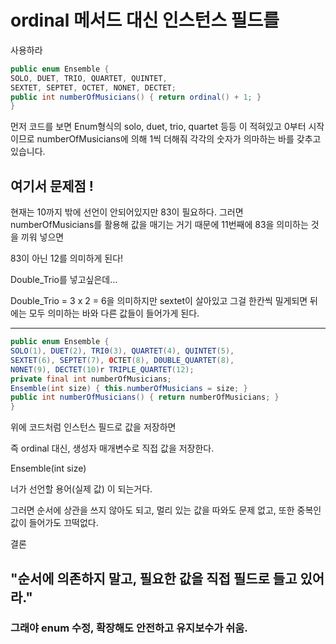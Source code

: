 # ordinal 메서드 대신 인스턴스 필드를
사용하라

```java
public enum Ensemble {
SOLO, DUET, TRIO, QUARTET, QUINTET,
SEXTET, SEPTET, OCTET, NONET, DECTET;
public int numberOfMusicians() { return ordinal() + 1; }
}
```

먼저 코드를 보면 Enum형식의 solo, duet, trio, quartet 등등 이 적혀있고 0부터 시작이므로 numberOfMusicians에 의해 1씩 더해줘 각각의 숫자가 의마하는 바를 갖추고 있습니다.

## 여기서 문제점 !

현재는 10까지 밖에 선언이 안되어있지만 83이 필요하다.
그러면 numberOfMusicians를 활용해 값을 매기는 거기 때문에 11번째에 83을 의미하는 것을 끼워 넣으면

83이 아닌 12를 의미하게 된다!

Double_Trio를 넣고싶은데…

Double_Trio = 3 x 2 = 6을 의미하지만 sextet이 살아있고 그걸 한칸씩 밀게되면 뒤에는 모두 의미하는 바와 다른 값들이 들어가게 된다.

---

```java
public enum Ensemble {
SOLO(1), DUET(2), TRI0(3), QUARTET(4), QUINTET(5),
SEXTET(6), SEPTET(7), 0CTET(8), D0UBLE_QUARTET(8),
N0NET(9), DECTET(10)r TRIPLE_QUARTET(12);
private final int numberOfMusicians;
Ensemble(int size) { this.numberOfMusicians = size; }
public int numberOfMusicians() { return numberOfMusicians; }
}
```

위에 코드처럼 인스턴스 필드로 값을 저장하면

즉 ordinal 대신, 생성자 매개변수로 직접 값을 저장한다.

Ensemble(int size)

너가 선언할 용어(실제 값) 이 되는거다.

그러면 순서에 상관을 쓰지 않아도 되고, 멀리 있는 값을 따와도 문제 없고, 또한 중복인 값이 들어가도 끄떡없다.

결론

## "순서에 의존하지 말고, 필요한 값을 직접 필드로 들고 있어라."
### 그래야 enum 수정, 확장해도 안전하고 유지보수가 쉬움.